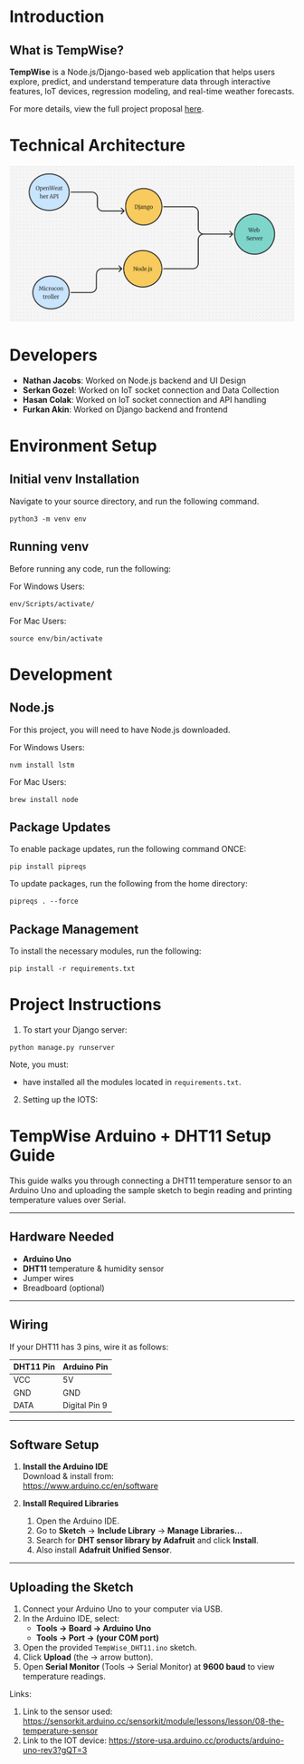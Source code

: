 # Introduction

## What is TempWise?

**TempWise** is a Node.js/Django-based web application that helps users explore, predict, and understand temperature data through interactive features, IoT devices, regression modeling, and real-time weather forecasts.

For more details, view the full project proposal [here](https://docs.google.com/document/d/1r9J_nPqgmsCsHMisUa338GkrDwXB0oKijnIRtwspQKE/edit?usp=sharing).

# Technical Architecture

![Assignment Aggregator Technical Architecture](https://github.com/CS222-UIUC/team-33-project/blob/main/techarc.png)

# Developers

- **Nathan Jacobs**: Worked on Node.js backend and UI Design
- **Serkan Gozel**: Worked on IoT socket connection and Data Collection 
- **Hasan Colak**: Worked on IoT socket connection and API handling
- **Furkan Akin**: Worked on Django backend and frontend

# Environment Setup

## Initial venv Installation

Navigate to your source directory, and run the following command.

```
python3 -m venv env
```

## Running venv

Before running any code, run the following:

For Windows Users:
```
env/Scripts/activate/
```
For Mac Users:
```
source env/bin/activate 
```
# Development

## Node.js
For this project, you will need to have Node.js downloaded.

For Windows Users:
```
nvm install lstm
```
For Mac Users:
```
brew install node
```


## Package Updates

To enable package updates, run the following command ONCE: 
```
pip install pipreqs
```

To update packages, run the following from the home directory:
```
pipreqs . --force
```

## Package Management

To install the necessary modules, run the following:

```
pip install -r requirements.txt
```

# Project Instructions

1. To start your Django server:
```
python manage.py runserver
```

Note, you must:
- have installed all the modules located in `requirements.txt`.

2. Setting up the IOTS:
# TempWise Arduino + DHT11 Setup Guide

This guide walks you through connecting a DHT11 temperature sensor to an Arduino Uno and uploading the sample sketch to begin reading and printing temperature values over Serial.

---

## Hardware Needed

- **Arduino Uno**  
- **DHT11** temperature & humidity sensor  
- Jumper wires  
- Breadboard (optional)

---

## Wiring

If your DHT11 has 3 pins, wire it as follows:

| DHT11 Pin | Arduino Pin   |
|-----------|---------------|
| VCC       | 5V            |
| GND       | GND           |
| DATA      | Digital Pin 9 |

---

## Software Setup

1. **Install the Arduino IDE**  
   Download & install from:  
   https://www.arduino.cc/en/software

2. **Install Required Libraries**  
   1. Open the Arduino IDE.  
   2. Go to **Sketch** → **Include Library** → **Manage Libraries…**  
   3. Search for **DHT sensor library by Adafruit** and click **Install**.  
   4. Also install **Adafruit Unified Sensor**.

---

## Uploading the Sketch

1. Connect your Arduino Uno to your computer via USB.  
2. In the Arduino IDE, select:  
   - **Tools → Board → Arduino Uno**  
   - **Tools → Port → (your COM port)**  
3. Open the provided `TempWise_DHT11.ino` sketch.  
4. Click **Upload** (the → arrow button).  
5. Open **Serial Monitor** (Tools → Serial Monitor) at **9600 baud** to view temperature readings.

Links:
1. Link to the sensor used: https://sensorkit.arduino.cc/sensorkit/module/lessons/lesson/08-the-temperature-sensor
2. Link to the IOT device: https://store-usa.arduino.cc/products/arduino-uno-rev3?gQT=3


 
